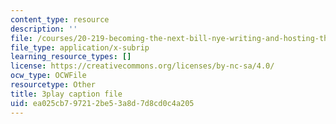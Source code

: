 ```yaml
---
content_type: resource
description: ''
file: /courses/20-219-becoming-the-next-bill-nye-writing-and-hosting-the-educational-show-january-iap-2015/ea025cb797212be53a8d7d8cd0c4a205_SAQxC4DHic0.srt
file_type: application/x-subrip
learning_resource_types: []
license: https://creativecommons.org/licenses/by-nc-sa/4.0/
ocw_type: OCWFile
resourcetype: Other
title: 3play caption file
uid: ea025cb7-9721-2be5-3a8d-7d8cd0c4a205
---
```

